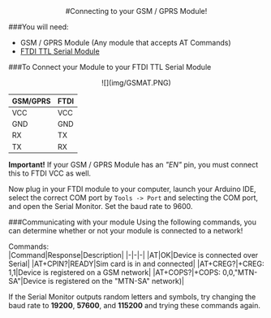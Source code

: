 <center>
#Connecting to your GSM / GPRS Module!
</center>

###You will need:

* GSM / GPRS Module (Any module that accepts AT Commands)
* [FTDI TTL Serial Module](https://www.diyelectronics.co.za/store/serial/1460-ftdi-ft232r-usb-ttl-serial-breakout-module-programmer-ver2.html?)

###To Connect your Module to your FTDI TTL Serial Module

<center>
![](img/GSMAT.PNG)  
</center>

|GSM/GPRS|FTDI|
|-|-|
|VCC|VCC|
|GND|GND|
|RX|TX|
|TX|RX|

**Important!** If your GSM / GPRS Module has an *"EN"* pin, you must connect this to FTDI VCC as well.


Now plug in your FTDI module to your computer, launch your Arduino IDE, select the correct COM port by `Tools -> Port` and selecting the COM port, and open the Serial Monitor.
Set the baud rate to 9600.

###Communicating with your module
Using the following commands, you can determine whether or not your module is connected to a network!

Commands: 		
|Command|Response|Description|
|-|-|-|
|AT|OK|Device is connected over Serial|
|AT+CPIN?|READY|Sim card is in and connected|
|AT+CREG?|+CREG: 1,1|Device is registered on a GSM network|
|AT+COPS?|+COPS: 0,0,"MTN-SA"|Device is registered on the "MTN-SA" network)|

If the Serial Monitor outputs random letters and symbols, try changing the baud rate to **19200**, **57600**, and **115200** and trying these commands again.